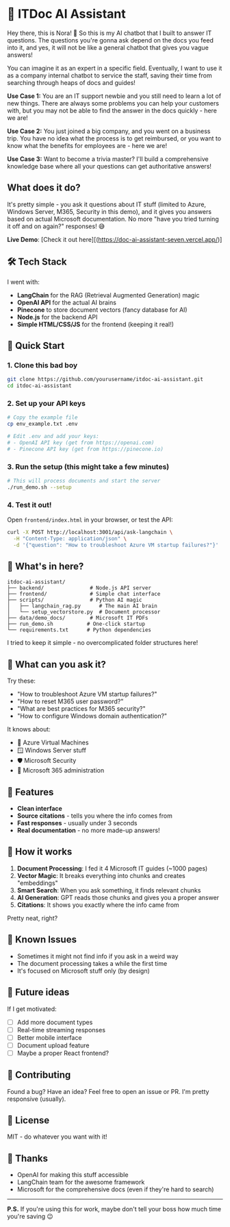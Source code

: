 # 🤖 ITDoc AI Assistant

Hey there, this is Nora! 👋 So this is my AI chatbot that I built to answer IT questions. The questions you're gonna ask depend on the docs you feed into it, and yes, it will not be like a general chatbot that gives you vague answers!

You can imagine it as an expert in a specific field. Eventually, I want to use it as a company internal chatbot to service the staff, saving their time from searching through heaps of docs and guides! 

**Use Case 1:** 
You are an IT support newbie and you still need to learn a lot of new things. There are always some problems you can help your customers with, but you may not be able to find the answer in the docs quickly - here we are!

**Use Case 2:** 
You just joined a big company, and you went on a business trip. You have no idea what the process is to get reimbursed, or you want to know what the benefits for employees are - here we are! 

**Use Case 3:** 
Want to become a trivia master? I'll build a comprehensive knowledge base where all your questions can get authoritative answers! 

## What does it do?

It's pretty simple - you ask it questions about IT stuff (limited to Azure, Windows Server, M365, Security in this demo), and it gives you answers based on actual Microsoft documentation. No more "have you tried turning it off and on again?" responses! 😅

**Live Demo**: [Check it out here][(https://doc-ai-assistant-seven.vercel.app/)]

## 🛠️ Tech Stack

I went with:
- **LangChain** for the RAG (Retrieval Augmented Generation) magic
- **OpenAI API** for the actual AI brains
- **Pinecone** to store document vectors (fancy database for AI)
- **Node.js** for the backend API
- **Simple HTML/CSS/JS** for the frontend (keeping it real!)

## 🚀 Quick Start

### 1. Clone this bad boy
```bash
git clone https://github.com/yourusername/itdoc-ai-assistant.git
cd itdoc-ai-assistant
```

### 2. Set up your API keys
```bash
# Copy the example file
cp env_example.txt .env

# Edit .env and add your keys:
# - OpenAI API key (get from https://openai.com)
# - Pinecone API key (get from https://pinecone.io)
```

### 3. Run the setup (this might take a few minutes)
```bash
# This will process documents and start the server
./run_demo.sh --setup
```

### 4. Test it out!
Open `frontend/index.html` in your browser, or test the API:

```bash
curl -X POST http://localhost:3001/api/ask-langchain \
  -H "Content-Type: application/json" \
  -d '{"question": "How to troubleshoot Azure VM startup failures?"}'
```

## 📁 What's in here?

```
itdoc-ai-assistant/
├── backend/               # Node.js API server
├── frontend/              # Simple chat interface
├── scripts/               # Python AI magic
│   ├── langchain_rag.py      # The main AI brain
│   └── setup_vectorstore.py  # Document processor
├── data/demo_docs/        # Microsoft IT PDFs
├── run_demo.sh           # One-click startup
└── requirements.txt      # Python dependencies
```

I tried to keep it simple - no overcomplicated folder structures here!

## 💬 What can you ask it?

Try these:
- "How to troubleshoot Azure VM startup failures?"
- "How to reset M365 user password?"
- "What are best practices for M365 security?"
- "How to configure Windows domain authentication?"

It knows about:
- 🔵 Azure Virtual Machines
- 🪟 Windows Server stuff
- 🛡️ Microsoft Security
- 📧 Microsoft 365 administration

## 🎨 Features

- **Clean interface**
- **Source citations** - tells you where the info comes from
- **Fast responses** - usually under 3 seconds
- **Real documentation** - no more made-up answers!

## 🧠 How it works

1. **Document Processing**: I fed it 4 Microsoft IT guides (~1000 pages)
2. **Vector Magic**: It breaks everything into chunks and creates "embeddings"
3. **Smart Search**: When you ask something, it finds relevant chunks
4. **AI Generation**: GPT reads those chunks and gives you a proper answer
5. **Citations**: It shows you exactly where the info came from

Pretty neat, right?

## 🚧 Known Issues

- Sometimes it might not find info if you ask in a weird way
- The document processing takes a while the first time
- It's focused on Microsoft stuff only (by design)

## 🔮 Future ideas

If I get motivated:
- [ ] Add more document types
- [ ] Real-time streaming responses
- [ ] Better mobile interface
- [ ] Document upload feature
- [ ] Maybe a proper React frontend?

## 🤝 Contributing

Found a bug? Have an idea? Feel free to open an issue or PR. I'm pretty responsive (usually).

## 📝 License

MIT - do whatever you want with it!

## 🙏 Thanks

- OpenAI for making this stuff accessible
- LangChain team for the awesome framework
- Microsoft for the comprehensive docs (even if they're hard to search)

---

**P.S.** If you're using this for work, maybe don't tell your boss how much time you're saving 😉

